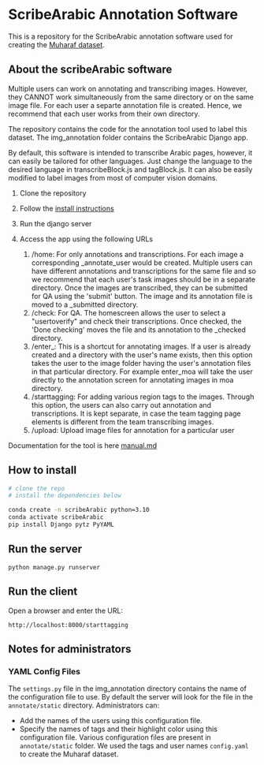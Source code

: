 # ScribeArabic Annotation Software
This is a repository for the ScribeArabic annotation software used for creating the [Muharaf dataset](https://github.com/MehreenMehreen/muharaf). 

## About the scribeArabic software

Multiple users can work on annotating and transcribing images. However, they CANNOT work simultaneously from the same directory or on the same image file. For each user a separte annotation file is created. Hence, we recommend that each user works from their own directory.

The repository contains the code for the annotation tool used to label this dataset. The img_annotation folder contains the ScribeArabic Django app.

By default, this software is intended to transcribe Arabic pages, however, it can easily be tailored for other languages. Just change the language to the desired language in transcribeBlock.js and tagBlock.js. It can also be easily modified to label images from most of computer vision domains.

1. Clone the repository
2. Follow the [install instructions](#install)
3. Run the django server
4. Access the app using the following URLs

   1. /home: For only annotations and transcriptions. For each image a corresponding \_annotate_user would be created. Multiple users can have different annotations and transcriptions for the same file and so we recommend that each user's task images should be in a separate directory. Once the images are transcribed, they can be submitted for QA using the 'submit' button. The image and its annotation file is moved to a <user>\_submitted directory.
   2. /check: For QA. The homescreen allows the user to select a "usertoverify" and check their transcriptions. Once checked, the 'Done checking' moves the file and its annotation to the <user>\_checked directory.
   3. /enter\_<username>: This is a shortcut for annotating images. If a user is already created and a directory with the user's name exists, then this option takes the user to the image folder having the user's annotation files in that particular directory. For example enter_moa will take the user directly to the annotation screen for annotating images in moa directory.
   4. /starttagging: For adding various region tags to the images. Through this option, the users can also carry out annotation and transcriptions. It is kept separate, in case the team tagging page elements is different from the team transcribing images.
   5. /upload: Upload image files for annotation for a particular user

Documentation for the tool is here [manual.md](manual.md)

## <a name="install"></a> How to install

```bash
# clone the repo
# install the dependencies below

conda create -n scribeArabic python=3.10
conda activate scribeArabic
pip install Django pytz PyYAML
```

## Run the server

```
python manage.py runserver
```

## Run the client

Open a browser and enter the URL:

```
http://localhost:8000/starttagging
```

## Notes for administrators
### YAML Config Files
The `settings.py` file in the img_annotation directory contains the name of the configuration file to use. By default the server will look for the file in the `annotate/static` directory. Administrators can:
- Add the names of the users using this configuration file.
- Specify the names of tags and their highlight color using this configuration file. Various configuration files are present in `annotate/static` folder. We used the tags and user names `config.yaml` to create the Muharaf dataset.
